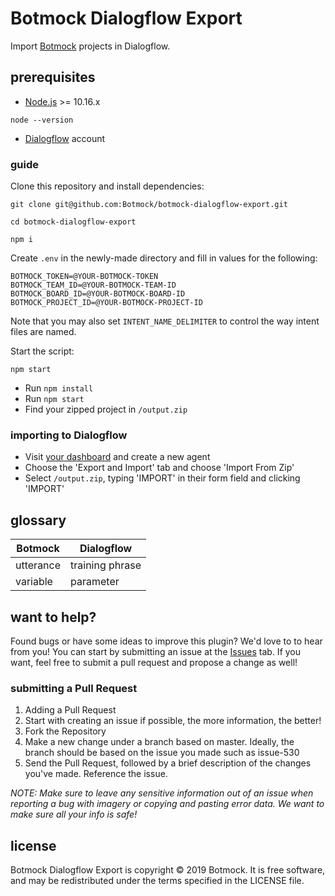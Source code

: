 # Botmock Dialogflow Export

Import [Botmock](https://botmock.com) projects in Dialogflow.

## prerequisites

- [Node.js](https://nodejs.org/en/) >= 10.16.x

```shell
node --version
```

- [Dialogflow](https://console.dialogflow.com) account

### guide

Clone this repository and install dependencies:

```shell
git clone git@github.com:Botmock/botmock-dialogflow-export.git

cd botmock-dialogflow-export

npm i
```

Create `.env` in the newly-made directory and fill in values for the following:

```shell
BOTMOCK_TOKEN=@YOUR-BOTMOCK-TOKEN
BOTMOCK_TEAM_ID=@YOUR-BOTMOCK-TEAM-ID
BOTMOCK_BOARD_ID=@YOUR-BOTMOCK-BOARD-ID
BOTMOCK_PROJECT_ID=@YOUR-BOTMOCK-PROJECT-ID
```

Note that you may also set `INTENT_NAME_DELIMITER` to control the way intent files are named.

Start the script:

```shell
npm start
```

- Run `npm install`
- Run `npm start`
- Find your zipped project in `/output.zip`

### importing to Dialogflow

- Visit [your dashboard](console.dialogflow.com) and create a new agent
- Choose the 'Export and Import' tab and choose 'Import From Zip'
- Select `/output.zip`, typing 'IMPORT' in their form field and clicking 'IMPORT'

## glossary

| **Botmock** | **Dialogflow**  |
| ----------- | --------------- |
| utterance   | training phrase |
| variable    | parameter       |

## want to help?

Found bugs or have some ideas to improve this plugin? We'd love to to hear from you! You can start by submitting an issue at the [Issues](https://github.com/Botmock/botmock-dialogflow-export/issues) tab. If you want, feel free to submit a pull request and propose a change as well!

### submitting a Pull Request

1. Adding a Pull Request
2. Start with creating an issue if possible, the more information, the better!
3. Fork the Repository
4. Make a new change under a branch based on master. Ideally, the branch should be based on the issue you made such as issue-530
5. Send the Pull Request, followed by a brief description of the changes you've made. Reference the issue.

_NOTE: Make sure to leave any sensitive information out of an issue when reporting a bug with imagery or copying and pasting error data. We want to make sure all your info is safe!_

## license

Botmock Dialogflow Export is copyright © 2019 Botmock. It is free software, and may be redistributed under the terms specified in the LICENSE file.
